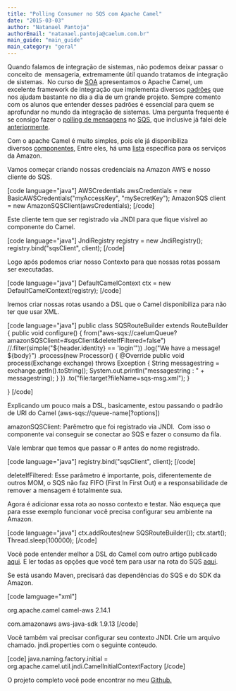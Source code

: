 ```yaml
---
title: "Polling Consumer no SQS com Apache Camel"
date: "2015-03-03"
author: "Natanael Pantoja"
authorEmail: "natanael.pantoja@caelum.com.br"
main_guide: "main_guide"
main_category: "geral"
---
```


Quando falamos de integração de sistemas, não podemos deixar passar o conceito de  mensageria, extremamente útil quando tratamos de integração de sistemas.  No curso de [SOA](https://www.caelum.com.br/curso-java-ee-soa-web-services-mensageria/) apresentamos o Apache Camel, um excelente framework de integração que implementa diversos [padrões](http://www.enterpriseintegrationpatterns.com/toc.html) que nos ajudam bastante no dia a dia de um grande projeto. Sempre comento com os alunos que entender desses padrões é essencial para quem se aprofundar no mundo da integração de sistemas. Uma pergunta frequente é se consigo fazer o [polling de mensagens](http://www.enterpriseintegrationpatterns.com/PollingConsumer.html) no [SQS](http://aws.amazon.com/pt/sqs/?nc2=h_ls), que inclusive já falei dele [anteriormente](https://blog.caelum.com.br/mensageria-com-amazon-sqs/).

Com o apache Camel é muito simples, pois ele já disponibiliza diversos [componentes](http://camel.apache.org/components.html), Entre eles, há uma [lista](http://camel.apache.org/aws.html) específica para os serviços da Amazon.

Vamos começar criando nossas credenciais na Amazon AWS e nosso cliente do SQS.

\[code language="java"\] AWSCredentials awsCredentials = new BasicAWSCredentials("myAccessKey", "mySecretKey"); AmazonSQS client = new AmazonSQSClient(awsCredentials); \[/code\]

Este cliente tem que ser registrado via JNDI para que fique visível ao componente do Camel.

\[code language="java"\] JndiRegistry registry = new JndiRegistry(); registry.bind("sqsClient", client); \[/code\]

Logo após podemos criar nosso Contexto para que nossas rotas possam ser executadas.

\[code language="java"\] DefaultCamelContext ctx = new DefaultCamelContext(registry); \[/code\]

Iremos criar nossas rotas usando a DSL que o Camel disponibiliza para não ter que usar XML.

\[code language="java"\] public class SQSRouteBuilder extends RouteBuilder { public void configure() { from("aws-sqs://caelumQueue?amazonSQSClient=#sqsClient&deleteIfFiltered=false") //.filter(simple("${header.identity} == 'login'")) .log("We have a message! ${body}") .process(new Processor() { @Override public void process(Exchange exchange) throws Exception { String messagestring = exchange.getIn().toString(); System.out.println("messagestring : " + messagestring); } }) .to("file:target?fileName=sqs-msg.xml"); }

} \[/code\]

Explicando um pouco mais a DSL, basicamente, estou passando o padrão de URI do Camel (aws-sqs://queue-name\[?options\])

amazonSQSClient: Parêmetro que foi registrado via JNDI.  Com isso o componente vai conseguir se conectar ao SQS e fazer o consumo da fila.

Vale lembrar que temos que passar o # antes do nome registrado.

\[code language="java"\] registry.bind("sqsClient", client); \[/code\]

deleteIfFiltered: Esse parâmetro é importante, pois, diferentemente de outros MOM, o SQS não faz FIFO (First In First Out) e a responsabilidade de remover a mensagem é totalmente sua.

Agora é adicionar essa rota ao nosso contexto e testar. Não esqueça que para esse exemplo funcionar você precisa configurar seu ambiente na Amazon.

\[code language="java"\] ctx.addRoutes(new SQSRouteBuilder()); ctx.start(); Thread.sleep(100000); \[/code\]

Você pode entender melhor a DSL do Camel com outro artigo publicado [aqui](https://blog.caelum.com.br/padroes-de-integracao-com-apache-camel/). E ler todas as opções que você tem para usar na rota do SQS [aqui](http://camel.apache.org/aws-sqs.html).

Se está usando Maven, precisará das dependências do SQS e do SDK da Amazon.

\[code lamguage="xml"\]

<dependency> <groupId>org.apache.camel</groupId> <artifactId>camel-aws</artifactId> <version>2.14.1</version> </dependency>

<dependency> <groupId>com.amazonaws</groupId> <artifactId>aws-java-sdk</artifactId> <version>1.9.13</version> </dependency> \[/code\]

Você também vai precisar configurar seu contexto JNDI. Crie um arquivo chamado. jndi.properties com o seguinte conteudo.

\[code\] java.naming.factory.initial = org.apache.camel.util.jndi.CamelInitialContextFactory \[/code\]

O projeto completo você pode encontrar no meu [Github.](https://github.com/natanaelpantoja/camel-sqs)
